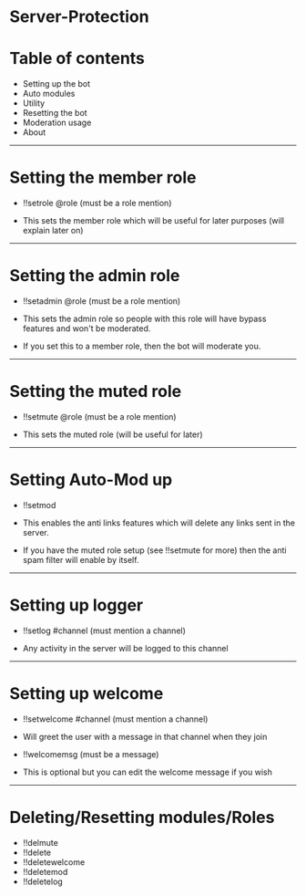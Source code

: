 # Server-Protection


# Table of contents

- Setting up the bot
- Auto modules
- Utility
- Resetting the bot
- Moderation usage
- About

-------------------------------------

# Setting the member role

- !!setrole @role (must be a role mention)

- This sets the member role which will be useful for later purposes (will explain later on)

-------------------------------------

# Setting the admin role

- !!setadmin @role (must be a role mention)

- This sets the admin role so people with this role will have bypass features and won't be moderated.
- If you set this to a member role, then the bot will moderate you.

-------------------------------------

# Setting the muted role

- !!setmute @role (must be a role mention)

- This sets the muted role (will be useful for later)

-------------------------------------

# Setting Auto-Mod up

- !!setmod

- This enables the anti links features which will delete any links sent in the server.

- If you have the muted role setup (see !!setmute for more) then the anti spam filter will enable by itself.

-------------------------------------

# Setting up logger

- !!setlog #channel (must mention a channel)

- Any activity in the server will be logged to this channel

-------------------------------------

# Setting up welcome

- !!setwelcome #channel (must mention a channel)

- Will greet the user with a message in that channel when they join

- !!welcomemsg <message> (must be a message)
  
- This is optional but you can edit the welcome message if you wish

-------------------------------------

# Deleting/Resetting modules/Roles

- !!delmute
- !!delete
- !!deletewelcome
- !!deletemod
- !!deletelog
